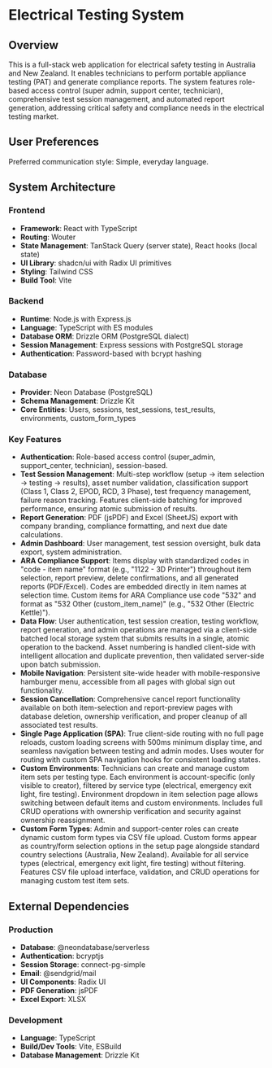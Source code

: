 # Electrical Testing System

## Overview
This is a full-stack web application for electrical safety testing in Australia and New Zealand. It enables technicians to perform portable appliance testing (PAT) and generate compliance reports. The system features role-based access control (super admin, support center, technician), comprehensive test session management, and automated report generation, addressing critical safety and compliance needs in the electrical testing market.

## User Preferences
Preferred communication style: Simple, everyday language.

## System Architecture

### Frontend
- **Framework**: React with TypeScript
- **Routing**: Wouter
- **State Management**: TanStack Query (server state), React hooks (local state)
- **UI Library**: shadcn/ui with Radix UI primitives
- **Styling**: Tailwind CSS
- **Build Tool**: Vite

### Backend
- **Runtime**: Node.js with Express.js
- **Language**: TypeScript with ES modules
- **Database ORM**: Drizzle ORM (PostgreSQL dialect)
- **Session Management**: Express sessions with PostgreSQL storage
- **Authentication**: Password-based with bcrypt hashing

### Database
- **Provider**: Neon Database (PostgreSQL)
- **Schema Management**: Drizzle Kit
- **Core Entities**: Users, sessions, test_sessions, test_results, environments, custom_form_types

### Key Features
- **Authentication**: Role-based access control (super_admin, support_center, technician), session-based.
- **Test Session Management**: Multi-step workflow (setup → item selection → testing → results), asset number validation, classification support (Class 1, Class 2, EPOD, RCD, 3 Phase), test frequency management, failure reason tracking. Features client-side batching for improved performance, ensuring atomic submission of results.
- **Report Generation**: PDF (jsPDF) and Excel (SheetJS) export with company branding, compliance formatting, and next due date calculations.
- **Admin Dashboard**: User management, test session oversight, bulk data export, system administration.
- **ARA Compliance Support**: Items display with standardized codes in "code - item name" format (e.g., "1122 - 3D Printer") throughout item selection, report preview, delete confirmations, and all generated reports (PDF/Excel). Codes are embedded directly in item names at selection time. Custom items for ARA Compliance use code "532" and format as "532 Other (custom_item_name)" (e.g., "532 Other (Electric Kettle)").
- **Data Flow**: User authentication, test session creation, testing workflow, report generation, and admin operations are managed via a client-side batched local storage system that submits results in a single, atomic operation to the backend. Asset numbering is handled client-side with intelligent allocation and duplicate prevention, then validated server-side upon batch submission.
- **Mobile Navigation**: Persistent site-wide header with mobile-responsive hamburger menu, accessible from all pages with global sign out functionality.
- **Session Cancellation**: Comprehensive cancel report functionality available on both item-selection and report-preview pages with database deletion, ownership verification, and proper cleanup of all associated test results.
- **Single Page Application (SPA)**: True client-side routing with no full page reloads, custom loading screens with 500ms minimum display time, and seamless navigation between testing and admin modes. Uses wouter for routing with custom SPA navigation hooks for consistent loading states.
- **Custom Environments**: Technicians can create and manage custom item sets per testing type. Each environment is account-specific (only visible to creator), filtered by service type (electrical, emergency exit light, fire testing). Environment dropdown in item selection page allows switching between default items and custom environments. Includes full CRUD operations with ownership verification and security against ownership reassignment.
- **Custom Form Types**: Admin and support-center roles can create dynamic custom form types via CSV file upload. Custom forms appear as country/form selection options in the setup page alongside standard country selections (Australia, New Zealand). Available for all service types (electrical, emergency exit light, fire testing) without filtering. Features CSV file upload interface, validation, and CRUD operations for managing custom test item sets.

## External Dependencies

### Production
- **Database**: @neondatabase/serverless
- **Authentication**: bcryptjs
- **Session Storage**: connect-pg-simple
- **Email**: @sendgrid/mail
- **UI Components**: Radix UI
- **PDF Generation**: jsPDF
- **Excel Export**: XLSX

### Development
- **Language**: TypeScript
- **Build/Dev Tools**: Vite, ESBuild
- **Database Management**: Drizzle Kit